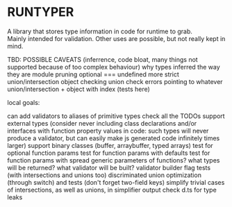 # RUNTYPER

A library that stores type information in code for runtime to grab.  
Mainly intended for validation. Other uses are possible, but not really kept in mind.  

TBD:
POSSIBLE CAVEATS (inferrence, code bloat, many things not supported because of too complex behaviour)
why types inferred the way they are
module pruning
optional === undefined
more strict union/intersection object checking
union check errors pointing to whatever
union/intersection + object with index (tests here)

local goals:

can add validators to aliases of primitive types
check all the TODOs
support external types (consider never including class declarations and/or interfaces with function property values in code: such types will never produce a validator, but can easily make js generated code infinitely times larger)
support binary classes (buffer, arraybuffer, typed arrays)
test for optional function params
test for function params with defaults
test for function params with spread
generic parameters of functions? what types will be returned? what validator will be built?
validator builder flag tests (with intersections and unions too)
discriminated union optimization (through switch) and tests (don't forget two-field keys)
simplify trivial cases of intersections, as well as unions, in simplifier output
check d.ts for type leaks
